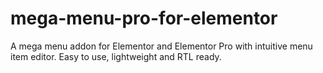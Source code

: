 # mega-menu-pro-for-elementor
A mega menu addon for Elementor and Elementor Pro with intuitive menu item editor. Easy to use, lightweight and RTL ready.
